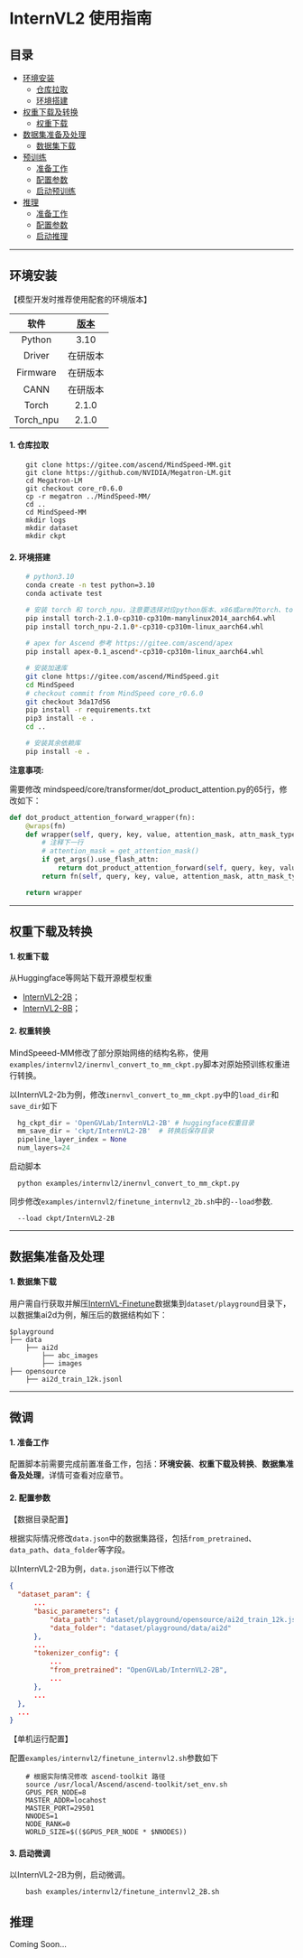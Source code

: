 # InternVL2 使用指南

<p align="left">
</p>

## 目录

- [环境安装](#jump1)
  - [仓库拉取](#jump1.1)
  - [环境搭建](#jump1.2)
- [权重下载及转换](#jump2)
  - [权重下载](#jump2.1)
- [数据集准备及处理](#jump3)
  - [数据集下载](#jump3.1)
- [预训练](#jump4)
  - [准备工作](#jump4.1)
  - [配置参数](#jump4.2)
  - [启动预训练](#jump4.3)
- [推理](#jump5)
  - [准备工作](#jump5.1)
  - [配置参数](#jump5.2)
  - [启动推理](#jump5.3)

---
<a id="jump1"></a>

## 环境安装

【模型开发时推荐使用配套的环境版本】

|           软件            | [版本](https://www.hiascend.com/zh/) |
| :-----------------------: |:----------------------------------:|
|          Python           |                3.10                 |
|          Driver           |         在研版本          |
|         Firmware          |         在研版本          |
|           CANN            |             在研版本             |
|           Torch           |            2.1.0            |
|         Torch_npu         |           2.1.0           |

<a id="jump1.1"></a>

#### 1. 仓库拉取

```shell
    git clone https://gitee.com/ascend/MindSpeed-MM.git 
    git clone https://github.com/NVIDIA/Megatron-LM.git
    cd Megatron-LM
    git checkout core_r0.6.0
    cp -r megatron ../MindSpeed-MM/
    cd ..
    cd MindSpeed-MM
    mkdir logs
    mkdir dataset
    mkdir ckpt
```

<a id="jump1.2"></a>

#### 2. 环境搭建

```bash
    # python3.10
    conda create -n test python=3.10
    conda activate test

    # 安装 torch 和 torch_npu，注意要选择对应python版本、x86或arm的torch、torch_npu及apex包
    pip install torch-2.1.0-cp310-cp310m-manylinux2014_aarch64.whl 
    pip install torch_npu-2.1.0*-cp310-cp310m-linux_aarch64.whl
    
    # apex for Ascend 参考 https://gitee.com/ascend/apex
    pip install apex-0.1_ascend*-cp310-cp310m-linux_aarch64.whl

    # 安装加速库
    git clone https://gitee.com/ascend/MindSpeed.git
    cd MindSpeed
    # checkout commit from MindSpeed core_r0.6.0
    git checkout 3da17d56
    pip install -r requirements.txt 
    pip3 install -e .
    cd ..

    # 安装其余依赖库
    pip install -e .
```

**注意事项:**

  需要修改 mindspeed/core/transformer/dot_product_attention.py的65行，修改如下：

```python
def dot_product_attention_forward_wrapper(fn):
    @wraps(fn)
    def wrapper(self, query, key, value, attention_mask, attn_mask_type, packed_seq_params):
        # 注释下一行
        # attention_mask = get_attention_mask()
        if get_args().use_flash_attn:
            return dot_product_attention_forward(self, query, key, value, attention_mask, attn_mask_type, packed_seq_params)
        return fn(self, query, key, value, attention_mask, attn_mask_type, packed_seq_params)

    return wrapper
```

---

<a id="jump2"></a>

## 权重下载及转换

<a id="jump2.1"></a>

#### 1. 权重下载

从Huggingface等网站下载开源模型权重

- [InternVL2-2B](https://huggingface.co/OpenGVLab/InternVL2-2B/tree/main)；
- [InternVL2-8B](https://huggingface.co/OpenGVLab/InternVL2-8B/tree/main)；

<a id="jump2.2"></a>

#### 2. 权重转换

MindSpeeed-MM修改了部分原始网络的结构名称，使用`examples/internvl2/inernvl_convert_to_mm_ckpt.py`脚本对原始预训练权重进行转换。

以InternVL2-2b为例，修改`inernvl_convert_to_mm_ckpt.py`中的`load_dir`和`save_dir`如下

```python
  hg_ckpt_dir = 'OpenGVLab/InternVL2-2B' # huggingface权重目录
  mm_save_dir = 'ckpt/InternVL2-2B'  # 转换后保存目录
  pipeline_layer_index = None
  num_layers=24
```

启动脚本

```shell
  python examples/internvl2/inernvl_convert_to_mm_ckpt.py
```

同步修改`examples/internvl2/finetune_internvl2_2b.sh`中的`--load`参数.

```shell
  --load ckpt/InternVL2-2B
```

---

<a id="jump3"></a>

## 数据集准备及处理

<a id="jump3.1"></a>

#### 1. 数据集下载

用户需自行获取并解压[InternVL-Finetune](https://huggingface.co/datasets/OpenGVLab/InternVL-Chat-V1-2-SFT-Data)数据集到`dataset/playground`目录下，以数据集ai2d为例，解压后的数据结构如下：

   ```
   $playground
   ├── data
       ├── ai2d
           ├── abc_images
           ├── images
   ├── opensource
       ├── ai2d_train_12k.jsonl
   ```

---

<a id="jump4"></a>

## 微调

<a id="jump4.1"></a>

#### 1. 准备工作

配置脚本前需要完成前置准备工作，包括：**环境安装**、**权重下载及转换**、**数据集准备及处理**，详情可查看对应章节。

<a id="jump4.2"></a>

#### 2. 配置参数

【数据目录配置】

根据实际情况修改`data.json`中的数据集路径，包括`from_pretrained`、`data_path`、`data_folder`等字段。

以InternVL2-2B为例，`data.json`进行以下修改

```json
{
  "dataset_param": {
      ...
      "basic_parameters": {
          "data_path": "dataset/playground/opensource/ai2d_train_12k.jsonl",
          "data_folder": "dataset/playground/data/ai2d"
      },
      ...
      "tokenizer_config": {
          ...
          "from_pretrained": "OpenGVLab/InternVL2-2B",
          ...
      },
      ...
  },
  ...
}
```

【单机运行配置】

配置`examples/internvl2/finetune_internvl2.sh`参数如下

```shell
    # 根据实际情况修改 ascend-toolkit 路径
    source /usr/local/Ascend/ascend-toolkit/set_env.sh 
    GPUS_PER_NODE=8
    MASTER_ADDR=locahost
    MASTER_PORT=29501
    NNODES=1
    NODE_RANK=0
    WORLD_SIZE=$(($GPUS_PER_NODE * $NNODES))
```

<a id="jump4.3"></a>

#### 3. 启动微调

以InternVL2-2B为例，启动微调。

```shell
    bash examples/internvl2/finetune_internvl2_2B.sh
```

<a id="jump5"></a>

## 推理

Coming Soon...
